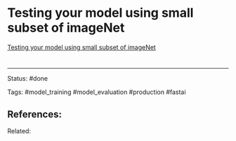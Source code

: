 # Testing your model using small subset of imageNet

[Testing your model using small subset of imageNet](https://github.com/fastai/imagenette)

# 

---
Status: #done

Tags: #model_training #model_evaluation #production #fastai 

References:
- 

Related:
